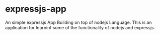# expressjs-app
An simple expressjs App
Building on top of nodejs Language.
This is an application for learninf some of the functionality of nodejs and expressjs.
